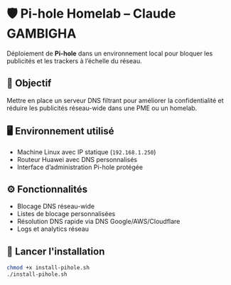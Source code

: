 # 🛡️ Pi-hole Homelab – Claude GAMBIGHA

Déploiement de **Pi-hole** dans un environnement local pour bloquer les publicités et les trackers à l’échelle du réseau.

## 🎯 Objectif
Mettre en place un serveur DNS filtrant pour améliorer la confidentialité et réduire les publicités réseau-wide dans une PME ou un homelab.

## 🖥️ Environnement utilisé
- Machine Linux avec IP statique (`192.168.1.250`)
- Routeur Huawei avec DNS personnalisés
- Interface d’administration Pi-hole protégée

## ⚙️ Fonctionnalités
- Blocage DNS réseau-wide
- Listes de blocage personnalisées
- Résolution DNS rapide via DNS Google/AWS/Cloudflare
- Logs et analytics réseau

## 🚀 Lancer l'installation
```bash
chmod +x install-pihole.sh
./install-pihole.sh
